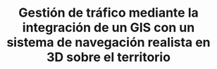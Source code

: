 ---
layout: publication
code: 2005-cisit-gestion_trafico
title: "Gestión de tráfico mediante la integración de un GIS con un sistema de navegación realista en 3D sobre el territorio"
authors: Alberto Varela, Luis Hernández, Javier Taibo, Antonio Seoane, Ruben López, and Alberto Jaspe-Villanueva
year: 2005
type: Conference full-paper
conference: Congreso Iberoamericano de Sistemas Inteligentes de Transporte
awards: 
abstract: ""
projects: 
 - 
doi: 
lab_website: 
youtube: https://www.youtube.com/watch?v=
bibtex_id: 

---